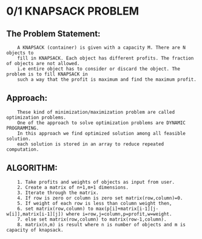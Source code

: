# 0/1 KNAPSACK PROBLEM

  ## The Problem Statement:

        A KNAPSACK (container) is given with a capacity M. There are N objects to
        fill in KNAPSACK. Each object has different profits. The fraction of objects are not allowed. 
        i.e entire object has to consider or discard the object. The problem is to fill KNAPSACK in 
        such a way that the profit is maximum and find the maximum profit.
    

   ## Approach:
        
        These kind of minimization/maximization problem are called optimization problems.
        One of the approach to solve optimization problems are DYNAMIC PROGRAMMING.
        In this approach we find optimized solution among all feasible solution.
        each solution is stored in an array to reduce repeated computation.


   ## ALGORITHM:

        1. Take profits and weights of objects as input from user.
        2. Create a matrix of n+1,m+1 dimensions.
        3. Iterate through the matrix.
        4. If row is zero or column is zero set matrix(row,column)=0.
        5. If weight of each row is less than column weight then,
        6. set matrix(row,column) to max(p[i]+matrix[i-1][j-w[i]],matrix[i-1][j]) where i=row,j=column,p=profit,w=weight.
        7. else set matrix(row,column) to matrix(row-1,column).
        8. matrix(n,m) is result where n is number of objects and m is capacity of knapsack.
